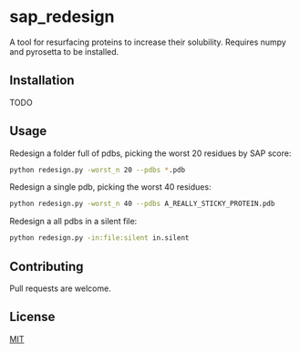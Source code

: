 # sap_redesign

A tool for resurfacing proteins to increase their solubility.
Requires numpy and pyrosetta to be installed.

## Installation

TODO

## Usage

Redesign a folder full of pdbs, picking the worst 20 residues by SAP score:
```bash
python redesign.py -worst_n 20 --pdbs *.pdb
```
Redesign a single pdb, picking the worst 40 residues:
```bash
python redesign.py -worst_n 40 --pdbs A_REALLY_STICKY_PROTEIN.pdb 
```
Redesign a all pdbs in a silent file:
```bash
python redesign.py -in:file:silent in.silent
```

## Contributing
Pull requests are welcome. 

## License
[MIT](https://choosealicense.com/licenses/mit/)
